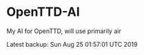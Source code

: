 # OpenTTD-AI
My AI for OpenTTD, will use primarily air

Latest backup: Sun Aug 25 01:57:01 UTC 2019
